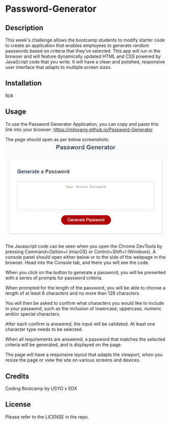 # Password-Generator

## Description

This week's challenge allows the bootcamp students to modify starter code to create an application that enables employees to generate random passwords based on criteria that they’ve selected. This app will run in the browser and will feature dynamically updated HTML and CSS powered by JavaScript code that you write. It will have a clean and polished, responsive user interface that adapts to multiple screen sizes.

## Installation

N/A

## Usage

To use the Password Generator Application, you can copy and paste this link into your browser: https://miloyang.github.io/Password-Generator

The page should open as per below screenshots:
![Screenshot of Portfolio Page](assets/images/Password-Generator-Screenshot.png)

The Javascript code can be seen when you open the Chrome DevTools by pressing Command+Option+I (macOS) or Control+Shift+I (Windows). A console panel should open either below or to the side of the webpage in the browser. Head into the Console tab, and there you will see the code. 

When you click on the button to generate a password, you will be presented with a series of prompts for password criteria.  

When prompted for the length of the password, you will be able to choose a length of at least 8 characters and no more than 128 characters.

You will then be asked to confirm what characters you would like to include in your password, such as the inclusion of lowercase, uppercase, numeric and/or special characters.

After each confirm is answered, the input will be validated. At least one character type needs to be selected.

When all requirements are answered, a password that matches the selected criteria will be generated, and is displayed on the page.

The page will have a responsive layout that adapts the viewport, when you resize the page or view the site on various screens and devices.

## Credits

Coding Bootcamp by USYD x EDX

## License

Please refer to the LICENSE in the repo.
